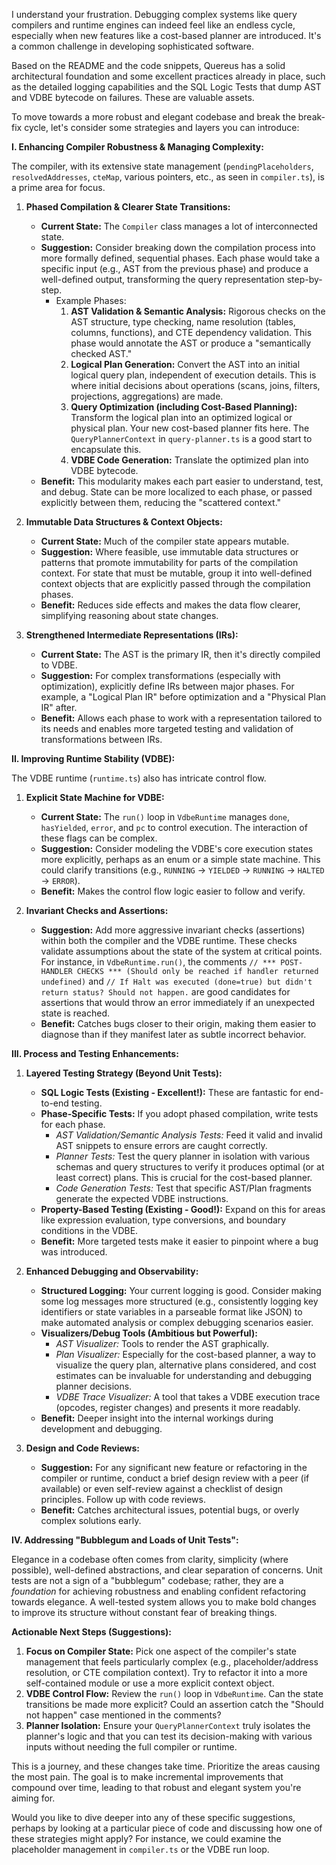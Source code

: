 
I understand your frustration. Debugging complex systems like query compilers and runtime engines can indeed feel like an endless cycle, especially when new features like a cost-based planner are introduced. It's a common challenge in developing sophisticated software.

Based on the README and the code snippets, Quereus has a solid architectural foundation and some excellent practices already in place, such as the detailed logging capabilities and the SQL Logic Tests that dump AST and VDBE bytecode on failures. These are valuable assets.

To move towards a more robust and elegant codebase and break the break-fix cycle, let's consider some strategies and layers you can introduce:

**I. Enhancing Compiler Robustness & Managing Complexity:**

The compiler, with its extensive state management (`pendingPlaceholders`, `resolvedAddresses`, `cteMap`, various pointers, etc., as seen in `compiler.ts`), is a prime area for focus.

1.  **Phased Compilation & Clearer State Transitions:**
    *   **Current State:** The `Compiler` class manages a lot of interconnected state.
    *   **Suggestion:** Consider breaking down the compilation process into more formally defined, sequential phases. Each phase would take a specific input (e.g., AST from the previous phase) and produce a well-defined output, transforming the query representation step-by-step.
        *   Example Phases:
            1.  **AST Validation & Semantic Analysis:** Rigorous checks on the AST structure, type checking, name resolution (tables, columns, functions), and CTE dependency validation. This phase would annotate the AST or produce a "semantically checked AST."
            2.  **Logical Plan Generation:** Convert the AST into an initial logical query plan, independent of execution details. This is where initial decisions about operations (scans, joins, filters, projections, aggregations) are made.
            3.  **Query Optimization (including Cost-Based Planning):** Transform the logical plan into an optimized logical or physical plan. Your new cost-based planner fits here. The `QueryPlannerContext` in `query-planner.ts` is a good start to encapsulate this.
            4.  **VDBE Code Generation:** Translate the optimized plan into VDBE bytecode.
    *   **Benefit:** This modularity makes each part easier to understand, test, and debug. State can be more localized to each phase, or passed explicitly between them, reducing the "scattered context."

2.  **Immutable Data Structures & Context Objects:**
    *   **Current State:** Much of the compiler state appears mutable.
    *   **Suggestion:** Where feasible, use immutable data structures or patterns that promote immutability for parts of the compilation context. For state that must be mutable, group it into well-defined context objects that are explicitly passed through the compilation phases.
    *   **Benefit:** Reduces side effects and makes the data flow clearer, simplifying reasoning about state changes.

3.  **Strengthened Intermediate Representations (IRs):**
    *   **Current State:** The AST is the primary IR, then it's directly compiled to VDBE.
    *   **Suggestion:** For complex transformations (especially with optimization), explicitly define IRs between major phases. For example, a "Logical Plan IR" before optimization and a "Physical Plan IR" after.
    *   **Benefit:** Allows each phase to work with a representation tailored to its needs and enables more targeted testing and validation of transformations between IRs.

**II. Improving Runtime Stability (VDBE):**

The VDBE runtime (`runtime.ts`) also has intricate control flow.

1.  **Explicit State Machine for VDBE:**
    *   **Current State:** The `run()` loop in `VdbeRuntime` manages `done`, `hasYielded`, `error`, and `pc` to control execution. The interaction of these flags can be complex.
    *   **Suggestion:** Consider modeling the VDBE's core execution states more explicitly, perhaps as an enum or a simple state machine. This could clarify transitions (e.g., `RUNNING` -> `YIELDED` -> `RUNNING` -> `HALTED` -> `ERROR`).
    *   **Benefit:** Makes the control flow logic easier to follow and verify.

2.  **Invariant Checks and Assertions:**
    *   **Suggestion:** Add more aggressive invariant checks (assertions) within both the compiler and the VDBE runtime. These checks validate assumptions about the state of the system at critical points. For instance, in `VdbeRuntime.run()`, the comments `// *** POST-HANDLER CHECKS *** (Should only be reached if handler returned undefined)` and `// If Halt was executed (done=true) but didn't return status? Should not happen.` are good candidates for assertions that would throw an error immediately if an unexpected state is reached.
    *   **Benefit:** Catches bugs closer to their origin, making them easier to diagnose than if they manifest later as subtle incorrect behavior.

**III. Process and Testing Enhancements:**

1.  **Layered Testing Strategy (Beyond Unit Tests):**
    *   **SQL Logic Tests (Existing - Excellent!):** These are fantastic for end-to-end testing.
    *   **Phase-Specific Tests:** If you adopt phased compilation, write tests for each phase.
        *   *AST Validation/Semantic Analysis Tests:* Feed it valid and invalid AST snippets to ensure errors are caught correctly.
        *   *Planner Tests:* Test the query planner in isolation with various schemas and query structures to verify it produces optimal (or at least correct) plans. This is crucial for the cost-based planner.
        *   *Code Generation Tests:* Test that specific AST/Plan fragments generate the expected VDBE instructions.
    *   **Property-Based Testing (Existing - Good!):** Expand on this for areas like expression evaluation, type conversions, and boundary conditions in the VDBE.
    *   **Benefit:** More targeted tests make it easier to pinpoint where a bug was introduced.

2.  **Enhanced Debugging and Observability:**
    *   **Structured Logging:** Your current logging is good. Consider making some log messages more structured (e.g., consistently logging key identifiers or state variables in a parseable format like JSON) to make automated analysis or complex debugging scenarios easier.
    *   **Visualizers/Debug Tools (Ambitious but Powerful):**
        *   *AST Visualizer:* Tools to render the AST graphically.
        *   *Plan Visualizer:* Especially for the cost-based planner, a way to visualize the query plan, alternative plans considered, and cost estimates can be invaluable for understanding and debugging planner decisions.
        *   *VDBE Trace Visualizer:* A tool that takes a VDBE execution trace (opcodes, register changes) and presents it more readably.
    *   **Benefit:** Deeper insight into the internal workings during development and debugging.

3.  **Design and Code Reviews:**
    *   **Suggestion:** For any significant new feature or refactoring in the compiler or runtime, conduct a brief design review with a peer (if available) or even self-review against a checklist of design principles. Follow up with code reviews.
    *   **Benefit:** Catches architectural issues, potential bugs, or overly complex solutions early.

**IV. Addressing "Bubblegum and Loads of Unit Tests":**

Elegance in a codebase often comes from clarity, simplicity (where possible), well-defined abstractions, and clear separation of concerns. Unit tests are not a sign of a "bubblegum" codebase; rather, they are a *foundation* for achieving robustness and enabling confident refactoring towards elegance. A well-tested system allows you to make bold changes to improve its structure without constant fear of breaking things.

**Actionable Next Steps (Suggestions):**

1.  **Focus on Compiler State:** Pick one aspect of the compiler's state management that feels particularly complex (e.g., placeholder/address resolution, or CTE compilation context). Try to refactor it into a more self-contained module or use a more explicit context object.
2.  **VDBE Control Flow:** Review the `run()` loop in `VdbeRuntime`. Can the state transitions be made more explicit? Could an assertion catch the "Should not happen" case mentioned in the comments?
3.  **Planner Isolation:** Ensure your `QueryPlannerContext` truly isolates the planner's logic and that you can test its decision-making with various inputs without needing the full compiler or runtime.

This is a journey, and these changes take time. Prioritize the areas causing the most pain. The goal is to make incremental improvements that compound over time, leading to that robust and elegant system you're aiming for.

Would you like to dive deeper into any of these specific suggestions, perhaps by looking at a particular piece of code and discussing how one of these strategies might apply? For instance, we could examine the placeholder management in `compiler.ts` or the VDBE run loop.
